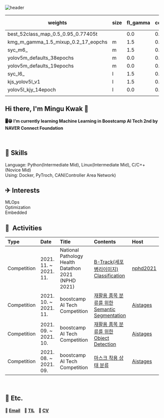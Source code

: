 ![header](https://capsule-render.vercel.app/api?type=waving&&color=0:000000,100:0f9b0f&height=180&section=header&reversak=flase&text=Mingu%20Kwak&fontSize=50&fontColor=ffffff&fontAlign=80&fontAlignY=35)
<!-- https://github.com/kyechan99/capsule-render#egg -->
| weights | size | fl_gamma | copy_paste | mix_up | f1-score | map@.5:.95 | epoch |
| --- | --- | --- | --- | --- | --- | --- | --- |
| best_52class_map_0.5_0.95_0.77405t |  | 0.0 | 0.7 | 0.7 | 0.444 | 0.308 | 30 |
| kmg_m_gamma_1.5_mixup_0.2_17_eopchs | m | 1.5 | 0.0 | 0.2 | 0.4102 | 0.264 | 17 |
| syc_m6_ | m | 1.5 | 0.5 | 0.0 | 0.413 | 0.271 | 19 |
| yolov5m_defaults_38epochs | m | 0.0 | 0.0 | 0.0 | 0.431 | 0.295 | 38 |
| yolov5m_defaults_19epochs | m | 0.0 | 0.0 | 0.0 | 0.397 | 0.302 | 19 |
| syc_l6_ | l | 1.5 | 0.0 | 0.2 | 0.439 | 0.269 | 17 |
| kjs_yolov5l_v1 | l | 1.5 | 0.5 | 0.0 | 0.414 | 0.251 | 10 |
| yolov5l_kjy_14epoch | l | 0.0 | 0.0 | 0.0 | 0.392 | 0.245 | 14 |
|  |  |  |  |  |  |  |  |


## Hi there, I'm Mingu Kwak 👋

**🖥😁 I’m currently learning Machine Learning in Boostcamp AI Tech 2nd by NAVER Connect Foundation**<br>
<!-- **📍🧐 ** -->
<br>

## 🔨 Skills
Language: Python(Intermediate Mid), Linux(Intermediate Mid), C/C++(Novice Mid)<br>
Using: Docker, PyTroch, CAN(Controller Area Network)
<br>

## ✈ Interests
MLOps<br>
Optimization<br>
Embedded
<br>

## 🎡 &nbsp;Activities
|   Type    |   Date | Title    | Contents | Host |
|   :---    |   :--- | :------------------------------------------   | :--- |:--- |
|Competition| 2021. 11. ~ 2021. 11. | National Pathology Health Datathon 2021<br>(NPHD 2021)| [B-Track(세포 병리이미지) Classification](https://github.com/deokgu/data-ton)| [nphd2021](http://nphd2021.co.kr/)|
|Competition| 2021. 10. ~ 2021. 11. | boostcamp AI Tech Competition |[재활용 품목 분류를 위한 Semantic Segmentation](https://github.com/deokgu/semantic-segmentation-level2-cv-09) | [Aistages](https://stages.ai/)|
| Competition| 2021. 09. ~ 2021. 10.| boostcamp AI Tech Competition|[재활용 품목 분류를 위한 Object Detection](https://github.com/deokgu/object-detection-level2-cv-09) | [Aistages](https://stages.ai/)|
| Competition|  2021. 08. ~ 2021. 09. | boostcamp AI Tech Competition|[마스크 착용 상태 분류](https://github.com/deokgu/image-classification-level1-23) | [Aistages](https://stages.ai/)|
<br>

## 👀 Etc.
#### 📩 [Email](mailto:onefence1994@gmail.com) &nbsp;&nbsp; 💾 [TIL](https://github.com/deokgu/deokgu/wiki) &nbsp;&nbsp; 🧾 [CV](https://deokgu94.github.io)
<!-- https://github.com/iloveslowfood -->
<br>

